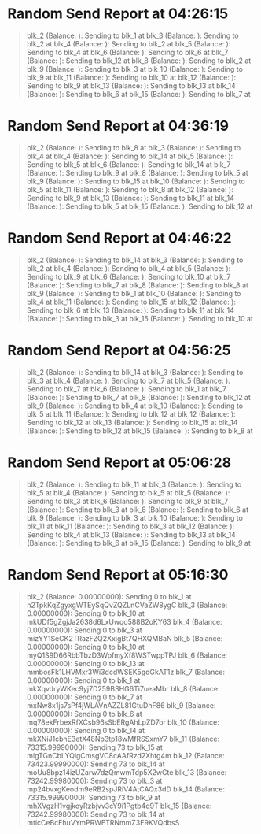 
# Random Send Report at 04:26:15
> blk_2 (Balance: ): Sending  to blk_1 at 
> blk_3 (Balance: ): Sending  to blk_2 at 
> blk_4 (Balance: ): Sending  to blk_2 at 
> blk_5 (Balance: ): Sending  to blk_4 at 
> blk_6 (Balance: ): Sending  to blk_6 at 
> blk_7 (Balance: ): Sending  to blk_12 at 
> blk_8 (Balance: ): Sending  to blk_2 at 
> blk_9 (Balance: ): Sending  to blk_3 at 
> blk_10 (Balance: ): Sending  to blk_9 at 
> blk_11 (Balance: ): Sending  to blk_10 at 
> blk_12 (Balance: ): Sending  to blk_9 at 
> blk_13 (Balance: ): Sending  to blk_13 at 
> blk_14 (Balance: ): Sending  to blk_6 at 
> blk_15 (Balance: ): Sending  to blk_7 at 

# Random Send Report at 04:36:19
> blk_2 (Balance: ): Sending  to blk_8 at 
> blk_3 (Balance: ): Sending  to blk_4 at 
> blk_4 (Balance: ): Sending  to blk_14 at 
> blk_5 (Balance: ): Sending  to blk_5 at 
> blk_6 (Balance: ): Sending  to blk_14 at 
> blk_7 (Balance: ): Sending  to blk_9 at 
> blk_8 (Balance: ): Sending  to blk_5 at 
> blk_9 (Balance: ): Sending  to blk_15 at 
> blk_10 (Balance: ): Sending  to blk_5 at 
> blk_11 (Balance: ): Sending  to blk_8 at 
> blk_12 (Balance: ): Sending  to blk_9 at 
> blk_13 (Balance: ): Sending  to blk_11 at 
> blk_14 (Balance: ): Sending  to blk_5 at 
> blk_15 (Balance: ): Sending  to blk_12 at 

# Random Send Report at 04:46:22
> blk_2 (Balance: ): Sending  to blk_14 at 
> blk_3 (Balance: ): Sending  to blk_2 at 
> blk_4 (Balance: ): Sending  to blk_4 at 
> blk_5 (Balance: ): Sending  to blk_9 at 
> blk_6 (Balance: ): Sending  to blk_10 at 
> blk_7 (Balance: ): Sending  to blk_7 at 
> blk_8 (Balance: ): Sending  to blk_8 at 
> blk_9 (Balance: ): Sending  to blk_1 at 
> blk_10 (Balance: ): Sending  to blk_4 at 
> blk_11 (Balance: ): Sending  to blk_15 at 
> blk_12 (Balance: ): Sending  to blk_6 at 
> blk_13 (Balance: ): Sending  to blk_11 at 
> blk_14 (Balance: ): Sending  to blk_3 at 
> blk_15 (Balance: ): Sending  to blk_10 at 

# Random Send Report at 04:56:25
> blk_2 (Balance: ): Sending  to blk_14 at 
> blk_3 (Balance: ): Sending  to blk_3 at 
> blk_4 (Balance: ): Sending  to blk_7 at 
> blk_5 (Balance: ): Sending  to blk_7 at 
> blk_6 (Balance: ): Sending  to blk_1 at 
> blk_7 (Balance: ): Sending  to blk_7 at 
> blk_8 (Balance: ): Sending  to blk_12 at 
> blk_9 (Balance: ): Sending  to blk_4 at 
> blk_10 (Balance: ): Sending  to blk_5 at 
> blk_11 (Balance: ): Sending  to blk_12 at 
> blk_12 (Balance: ): Sending  to blk_12 at 
> blk_13 (Balance: ): Sending  to blk_15 at 
> blk_14 (Balance: ): Sending  to blk_12 at 
> blk_15 (Balance: ): Sending  to blk_8 at 

# Random Send Report at 05:06:28
> blk_2 (Balance: ): Sending  to blk_11 at 
> blk_3 (Balance: ): Sending  to blk_5 at 
> blk_4 (Balance: ): Sending  to blk_5 at 
> blk_5 (Balance: ): Sending  to blk_3 at 
> blk_6 (Balance: ): Sending  to blk_9 at 
> blk_7 (Balance: ): Sending  to blk_3 at 
> blk_8 (Balance: ): Sending  to blk_6 at 
> blk_9 (Balance: ): Sending  to blk_3 at 
> blk_10 (Balance: ): Sending  to blk_11 at 
> blk_11 (Balance: ): Sending  to blk_3 at 
> blk_12 (Balance: ): Sending  to blk_4 at 
> blk_13 (Balance: ): Sending  to blk_13 at 
> blk_14 (Balance: ): Sending  to blk_6 at 
> blk_15 (Balance: ): Sending  to blk_9 at 

# Random Send Report at 05:16:30
> blk_2 (Balance: 0.00000000): Sending 0 to blk_1 at n2TpkKqZgyxgWTEySqQvZQZLnCVaZW8ygC
> blk_3 (Balance: 0.00000000): Sending 0 to blk_10 at mkUDf5gZgjJa2638d6LxUwqo588B2oKY63
> blk_4 (Balance: 0.00000000): Sending 0 to blk_3 at mizYY1SeCK2TRazFZQ2XxigBt7QHXQMBaN
> blk_5 (Balance: 0.00000000): Sending 0 to blk_10 at myQ1S9D66RbbTbzD3WpfmyXf8WSTwppTPJ
> blk_6 (Balance: 0.00000000): Sending 0 to blk_13 at mmbosFk1LHVMxr3Wi3dcdWSEK5gdGkAT1z
> blk_7 (Balance: 0.00000000): Sending 0 to blk_1 at mkXqvdryWKec9yj7D259BSHG6Ti7ueaMbr
> blk_8 (Balance: 0.00000000): Sending 0 to blk_7 at mxNw8x1js7sPf4jWLAVnAZZL81GtuDhF86
> blk_9 (Balance: 0.00000000): Sending 0 to blk_6 at mq78ekFrbexRfXCsb96sSbERgAhLpZD7or
> blk_10 (Balance: 0.00000000): Sending 0 to blk_14 at mkXNiJ1cbnE3etX48Nb3tp18wMfRSSxmY7
> blk_11 (Balance: 73315.99990000): Sending 73 to blk_15 at migTGnCbLYQigCmsgVC8cAAfRzd2Xhtg4m
> blk_12 (Balance: 73423.99990000): Sending 73 to blk_14 at moUu8bpz14izUZarw7dzQmwmTdp5X2wCte
> blk_13 (Balance: 73242.99980000): Sending 73 to blk_3 at mp24bvxgKeodm9eRB2spJRiV4AtCAQx3dD
> blk_14 (Balance: 73315.99990000): Sending 73 to blk_9 at mhXVgzH1vgjkoyRzbjvv3cY9i1Pgtb4q9T
> blk_15 (Balance: 73242.99980000): Sending 73 to blk_14 at mticCeBcFhuVYmPRWETRNmmZ3E9KVQdbsS
